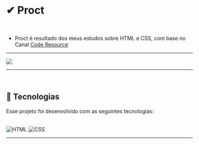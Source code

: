 # ✔ Proct 

<br>

- Proct é resultado dos meus estudos sobre HTML e CSS, com base no Canal [Code Resource](https://www.youtube.com/c/CodeResource)
---

![](./src/resources/demo.gif)

---
<br>

## 🚀 Tecnologias
Esse projeto foi desenvolvido com as seguintes tecnologias:

 <div style="display: inline_block"><br>
  <img align="center" alt="HTML"  src="https://img.shields.io/badge/HTML5-E34F26?style=for-the-badge&logo=html5&logoColor=white">
  <img align="center" alt="CSS"  src="https://img.shields.io/badge/CSS3-1572B6?style=for-the-badge&logo=css3&logoColor=white">
 </div>

---